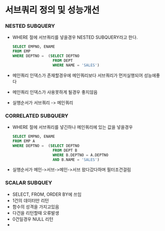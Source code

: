 # 서브쿼리 정의 및 성능개선



### NESTED SUBQUERY

- WHERE 절에 서브쿼리를 넣을경우 NESTED SUBQUERY라고 한다.

  ```sql
  SELECT EMPNO, ENAME
  FROM EMP
  WHERE DEPTNO =  (SELECT DEPTNO
  					FROM DEPT
  					WHERE NAME = 'SALES')
  ```

- 메인쿼리 인덱스가 존재할경우에 메인쿼리보다 서브쿼리가 먼저실행되어 성능에좋다

- 메인쿼리 인덱스가 사용못하게 될경우 좋지않음

- 실행순서가 서브쿼리 -> 메인쿼리



### CORRELATED SUBQUERY

- WHERE 절에 서브쿼리를 넣긴하나 메인쿼리에 있는 값을 넣을경우

  ```sql
  SELECT EMPNO, ENAME
  FROM EMP A
  WHERE DEPTNO =  (SELECT DEPTNO
  					FROM DEPT B
  					WHERE B.DEPTNO = A.DEPTNO
  					AND B.NAME = 'SALES')
  ```

- 실행순서가 메인->서브->메인->서브 왔다갔다하며 필터조건걸림



### SCALAR SUBQUEY

- SELECT, FROM, ORDER BY에 쓰임
- 1건의 데이터만 리턴
- 함수의 성격을 가지고있음
- 다건을 리턴할때 오류발생
- 0건일경우 NULL 리턴
- 